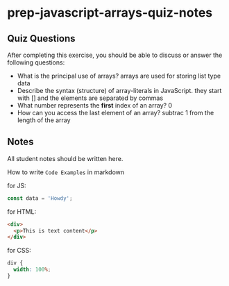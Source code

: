 # prep-javascript-arrays-quiz-notes

## Quiz Questions

After completing this exercise, you should be able to discuss or answer the following questions:

- What is the principal use of arrays?
  arrays are used for storing list type data
- Describe the syntax (structure) of array-literals in JavaScript.
  they start with [] and the elements are separated by commas
- What number represents the **first** index of an array?
  0
- How can you access the last element of an array?
  subtrac 1 from the length of the array

## Notes

All student notes should be written here.

How to write `Code Examples` in markdown

for JS:

```javascript
const data = 'Howdy';
```

for HTML:

```html
<div>
  <p>This is text content</p>
</div>
```

for CSS:

```css
div {
  width: 100%;
}
```
